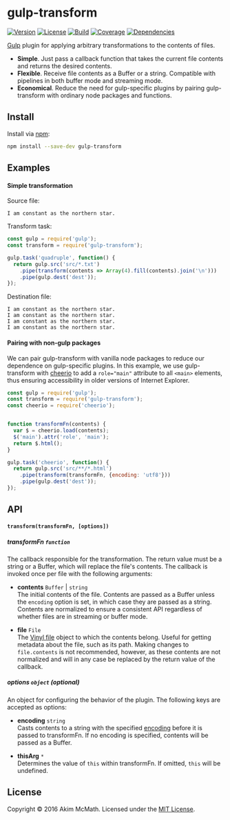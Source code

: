 # gulp-transform

[![Version][Version badge]][NPM link]
[![License][License badge]][License link]
[![Build][Build badge]][Build link]
[![Coverage][Coverage badge]][Coverage link]
[![Dependencies][Dependencies badge]][Dependencies link]


[Gulp][Gulp link] plugin for applying arbitrary transformations to
the contents of files.

* **Simple**. Just pass a callback function that takes the current file
contents and returns the desired contents.
* **Flexible**. Receive file contents as a Buffer or a string. Compatible with
pipelines in both buffer mode and streaming mode.
* **Economical**. Reduce the need for gulp-specific plugins by pairing
gulp-transform with ordinary node packages and functions.

## Install

Install via [npm][NPM link]:

```sh
npm install --save-dev gulp-transform
```

## Examples

#### Simple transformation

Source file:

```
I am constant as the northern star.
```

Transform task:

```js
const gulp = require('gulp');
const transform = require('gulp-transform');

gulp.task('quadruple', function() {
  return gulp.src('src/*.txt')
    .pipe(transform(contents => Array(4).fill(contents).join('\n')))
    .pipe(gulp.dest('dest'));
});
```

Destination file:

```
I am constant as the northern star.
I am constant as the northern star.
I am constant as the northern star.
I am constant as the northern star.
```

#### Pairing with non-gulp packages

We can pair gulp-transform with vanilla node packages to reduce our dependence
on gulp-specific plugins. In this example, we use gulp-transform with
[cheerio][Cheerio link] to add a `role="main"` attribute to all `<main>`
elements, thus ensuring accessibility in older versions of Internet Explorer.

```js
const gulp = require('gulp');
const transform = require('gulp-transform');
const cheerio = require('cheerio');


function transformFn(contents) {
  var $ = cheerio.load(contents);
  $('main').attr('role', 'main');
  return $.html();
}

gulp.task('cheerio', function() {
  return gulp.src('src/**/*.html')
    .pipe(transform(transformFn, {encoding: 'utf8'}))
    .pipe(gulp.dest('dest'));
});
```

## API

#### `transform(transformFn, [options])`

##### transformFn `function`

The callback responsible for the transformation. The return value must be a
string or a Buffer, which will replace the file's contents. The callback
is invoked once per file with the following arguments:

* **contents** `Buffer` | `string` <br>
The initial contents of the file. Contents are passed as a Buffer unless the
`encoding` option is set, in which case they are passed as a string.
Contents are normalized to ensure a consistent API regardless of whether
files are in streaming or buffer mode.

* **file** `File` <br>
The [Vinyl file][Vinyl link] object to which the contents belong. Useful for
getting metadata about the file, such as its path. Making changes to
`file.contents` is not recommended, however, as these contents are not
normalized and will in any case be replaced by the return value of the callback.

##### options `object` (optional)

An object for configuring the behavior of the plugin. The following keys are
accepted as options:

* **encoding** `string` <br>
Casts contents to a string with the specified
[encoding][Encoding link] before it is passed to transformFn. If no encoding is
specified, contents will be passed as a Buffer.

* **thisArg** `*` <br>
Determines the value of `this` within transformFn. If omitted,
`this` will be undefined.

## License

Copyright &copy; 2016 Akim McMath. Licensed under the [MIT License][License link].

[Gulp link]: http://gulpjs.com/
[NPM link]: https://npmjs.org/package/gulp-transform
[Version badge]: https://img.shields.io/npm/v/gulp-transform.svg?style=flat-square
[License badge]: https://img.shields.io/npm/l/gulp-transform.svg?style=flat-square
[License link]: LICENSE
[Build badge]: https://img.shields.io/travis/akim-mcmath/gulp-transform/master.svg?style=flat-square
[Build link]: https://travis-ci.org/akim-mcmath/gulp-transform
[Coverage badge]: https://img.shields.io/coveralls/akim-mcmath/gulp-transform/master.svg?style=flat-square&service=github
[Coverage link]: https://coveralls.io/github/akim-mcmath/gulp-transform?branch=master
[Dependencies badge]: https://img.shields.io/gemnasium/akim-mcmath/gulp-transform.svg?style=flat-square
[Dependencies link]: https://gemnasium.com/akim-mcmath/gulp-transform
[Cheerio link]: https://www.npmjs.com/package/cheerio
[Vinyl link]: https://github.com/gulpjs/vinyl
[Encoding link]: https://nodejs.org/docs/latest/api/buffer.html#buffer_buffers_and_character_encodings
